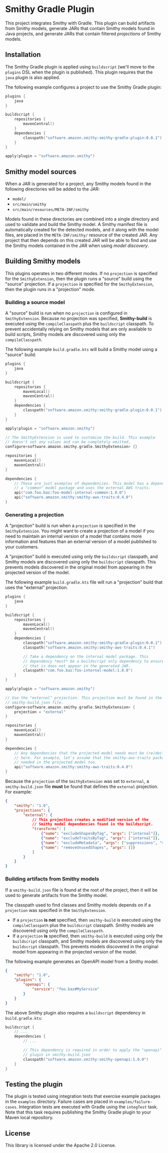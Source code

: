 # Smithy Gradle Plugin

This project integrates Smithy with Gradle. This plugin can build artifacts
from Smithy models, generate JARs that contain Smithy models found in Java
projects, and generate JARs that contain filtered *projections* of Smithy
models.


## Installation

The Smithy Gradle plugin is applied using `buildscript` (we'll move to the
`plugins` DSL when the plugin is published). This plugin requires that the
`java` plugin is also applied.

The following example configures a project to use the Smithy Gradle plugin:

```kotlin
plugins {
    java
}

buildscript {
    repositories {
        mavenCentral()
    }
    dependencies {
        classpath("software.amazon.smithy:smithy-gradle-plugin:0.0.1")
    }
}

apply(plugin = "software.amazon.smithy")
```


## Smithy model sources

When a JAR is generated for a project, any Smithy models found in the
following directories will be added to the JAR:

- `model/`
- `src/main/smithy`
- `src/main/resources/META-INF/smithy`

Models found in these directories are combined into a single directory
and used to validate and build the Smithy model. A Smithy manifest file
is automatically created for the detected models, and it along with the
model files, are placed in the `META-INF/smithy/` resource of the created
JAR. Any project that then depends on this created JAR will be able to find
and use the Smithy models contained in the JAR when using *model discovery*.


## Building Smithy models

This plugins operates in two different modes. If no `projection` is specified
for the `SmithyExtension`, then the plugin runs a "source" build using the
"source" projection. If a `projection` is specified for the `SmithyExtension`,
then the plugin runs in a "projection" mode.


### Building a source model

A "source" build is run when no `projection` is configured in
`SmithyExtension`. Because no projection was specified, **Smithy-build** is
executed using the `compileClasspath` plus the `buildscript` classpath. To
prevent accidentally relying on Smithy models that are only available to
build scripts, Smithy models are discovered using only the `compileClasspath`.

The following example `build.gradle.kts` will build a Smithy model using a
"source" build:

```kotlin
plugins {
    java
}

buildscript {
    repositories {
        mavenLocal()
        mavenCentral()
    }
    dependencies {
        classpath("software.amazon.smithy:smithy-gradle-plugin:0.0.1")
    }
}

apply(plugin = "software.amazon.smithy")

// The SmithyExtension is used to customize the build. This example
// doesn't set any values and can be completely omitted.
configure<software.amazon.smithy.gradle.SmithyExtension> {}

repositories {
    mavenLocal()
    mavenCentral()
}

dependencies {
    // These are just examples of dependencies. This model has a dependency on
    // a "common" model package and uses the external AWS traits.
    api("com.foo.baz:foo-model-internal-common:1.0.0")
    api("software.amazon.smithy:smithy-aws-traits:0.4.0")
}
```


### Generating a projection

A "projection" build is run when a `projection` is specified in the
`SmithyExtension`. You might want to create a projection of a model if you
need to maintain an internal version of a model that contains more information
and features than an external version of a model published to your customers.

A "projection" build is executed using only the `buildscript` classpath, and
Smithy models are discovered using only the `buildscript` classpath. This
prevents models discovered in the original model from appearing in the
projected version of the model.

The following example `build.gradle.kts` file will run a "projection"
build that uses the "external" projection.

```kotlin
plugins {
    java
}

buildscript {
    repositories {
        mavenLocal()
        mavenCentral()
    }
    dependencies {
        classpath("software.amazon.smithy:smithy-gradle-plugin:0.0.1")
        classpath("software.amazon.smithy:smithy-aws-traits:0.4.1")

        // Take a dependency on the internal model package. This
        // dependency *must* be a buildscript only dependency to ensure
        // that is does not appear in the generated JAR.
        classpath("com.foo.baz:foo-internal-model:1.0.0")
    }
}

apply(plugin = "software.amazon.smithy")

// Use the "external" projection. This projection must be found in the
// smithy-build.json file.
configure<software.amazon.smithy.gradle.SmithyExtension> {
    projection = "external"
}

repositories {
    mavenLocal()
    mavenCentral()
}

dependencies {
    // Any dependencies that the projected model needs must be (re)declared
    // here. For example, let's assume that the smithy-aws-traits package is
    // needed in the projected model too.
    api("software.amazon.smithy:smithy-aws-traits:0.4.0")
}
```

Because the `projection` of the `SmithyExtension` was set to `external`, a
`smithy-build.json` file **must** be found that defines the `external`
projection. For example:

```json
{
    "smithy": "1.0",
    "projections": {
        "external": {
            // This projection creates a modified version of the
            // Smithy model dependencies found in the buildscript.
            "transforms": [
                {"name": "excludeShapesByTag", "args": ["internal"]},
                {"name": "excludeTraitsByTag", "args": ["internal"]},
                {"name": "excludeMetadata", "args": ["suppressions", "validators"]},
                {"name": "removeUnusedShapes", "args": []}
            ]
        }
    }
}
```


### Building artifacts from Smithy models

If a `smithy-build.json` file is found at the root of the project, then it
will be used to generate artifacts from the Smithy model.

The classpath used to find classes and Smithy models depends on if a
``projection`` was specified in the `SmithyExtension`.

- If a `projection` **is not** specified, then `smithy-build` is executed
  using the `compileClasspath` plus the `buildscript` classpath. Smithy models
  are discovered using only the `compileClasspath`.
- If a `projection` **is** specified, then `smithy-build` is executed using
  only the `buildscript` classpath, and Smithy models are discovered using
  only the `buildscript` classpath. This prevents models discovered in the
  original model from appearing in the projected version of the model.

The following example generates an OpenAPI model from a Smithy model:

```json
{
    "smithy": "1.0",
    "plugins": {
        "openapi": {
            "service": "foo.baz#MyService"
        }
    }
}
```

The above Smithy plugin also requires a `buildscript` dependency in
`build.gradle.kts`:

```kotlin
buildscript {
    // ...
    dependencies {
        // ...

        // This dependency is required in order to apply the "openapi"
        // plugin in smithy-build.json
        classpath("software.amazon.smithy:smithy-openapi:1.0.0")
    }
}
```


## Testing the plugin

The plugin is tested using integration tests that exercise example packages
in the `examples` directory. Failure cases are placed in `examples/failure-cases`.
Integration tests are executed with Gradle using the `integTest` task. Note
that this task requires publishing the Smithy Gradle plugin to your Maven
local repository.


## License

This library is licensed under the Apache 2.0 License. 
